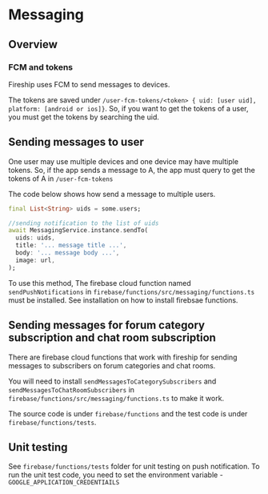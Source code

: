 # Messaging

## Overview

### FCM and tokens

Fireship uses FCM to send messages to devices.

The tokens are saved under `/user-fcm-tokens/<token> { uid: [user uid], platform: [android or ios]}`. So, if you want to get the tokens of a user, you must get the tokens by searching the uid.

## Sending messages to user

One user may use multiple devices and one device may have multiple tokens. So, if the app sends a message to A, the app must query to get the tokens of A in `/user-fcm-tokens`

The code below shows how send a message to multiple users.

```dart
final List<String> uids = some.users;

//sending notification to the list of uids
await MessagingService.instance.sendTo(
  uids: uids,
  title: '... message title ...',
  body: '... message body ...',
  image: url,
);
```

To use this method, The firebase cloud function named `sendPushNotifications` in `firebase/functions/src/messaging/functions.ts` must be installed. See installation on how to install firebsae functions.

## Sending messages for forum category subscription and chat room subscription

There are firebase cloud functions that work with fireship for sending messages to subscribers on forum categories and chat rooms.

You will need to install `sendMessagesToCategorySubscribers` and `sendMessagesToChatRoomSubscribers` in `firebase/functions/src/messaging/functions.ts` to make it work.

The source code is under `firebase/functions` and the test code is under `firebase/functions/tests`.

## Unit testing

See `firebase/functions/tests` folder for unit testing on push notification. To run the unit test code, you need to set the environment variable - `GOOGLE_APPLICATION_CREDENTIAILS`